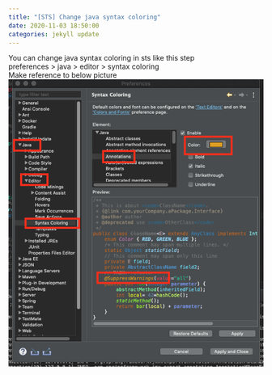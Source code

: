 ```yaml
---
title: "[STS] Change java syntax coloring"
date: 2020-11-03 18:50:00
categories: jekyll update
---
```

You can change java syntax coloring in sts like this step<br>
preferences > java > editor > syntax coloring<br>
Make reference to below picture
<img src='/assets/img/20201103/20201103_img7.png'><br>